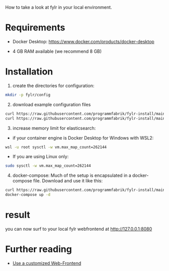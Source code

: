 How to take a look at fylr in your local environment.

# Requirements

* Docker Desktop: https://www.docker.com/products/docker-desktop

* 4 GB RAM available (we recommend 8 GB)

# Installation

1. create the directories for configuration:

```bash
mkdir -p fylr/config
```

2. download example configuration files

```bash
curl https://raw.githubusercontent.com/programmfabrik/fylr-install/main/desktop/fylr.yml > flyr/config/fylr.yml
curl https://raw.githubusercontent.com/programmfabrik/fylr-install/main/desktop/execserver.yml > flyr/config/execserver.yml
```
3. increase memory limit for elasticsearch:

* if your container engine is Docker Desktop for Windows with WSL2:

```bash
wsl -u root sysctl -w vm.max_map_count=262144
```

* If you are using Linux only:

```bash
sudo sysctl -w vm.max_map_count=262144
```

4. docker-compose: Much of the setup is encapsulated in a docker-compose file. Download and use it like this:

```bash
curl https://raw.githubusercontent.com/programmfabrik/fylr-install/main/desktop/docker-compose.yml > docker-compose.yml
docker-compose up -d
```

# result

you can now surf to your local fylr webfrontend at http://127.0.0.1:8080

# Further reading

* [Use a customized Web-Frontend](../customization/webfrontend.md)

